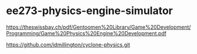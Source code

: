 # ee273-physics-engine-simulator

https://theswissbay.ch/pdf/Gentoomen%20Library/Game%20Development/Programming/Game%20Physics%20Engine%20Development.pdf


https://github.com/idmillington/cyclone-physics.git
